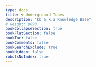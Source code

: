 ```yaml
---
type: docs
title: 💔 Underground Tubes
description: "kb a.k.a Knowledge Base"
# weight: 9090
bookCollapseSection: true
bookFlatSection: false
bookToc: false
bookComments: false
bookSearchExclude: true
bookHidden: false
robotsNoIndex: true
---
```

